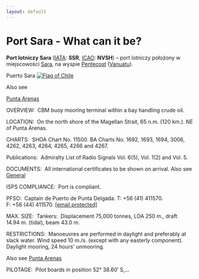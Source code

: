 ```yaml
---
layout: default
---
```

Port Sara - What can it be?
===========================
**Port lotniczy Sara** ([IATA](/wiki/Kod_lotniska_IATA "Kod lotniska IATA"): **SSR**, [ICAO](/wiki/Kod_lotniska_ICAO "Kod lotniska ICAO"): **NVSH**) – port lotniczy położony w miejscowości [Sara](/w/index.php?title=Sara_(miejscowo%C5%9B%C4%87)&action=edit&redlink=1 "Sara (miejscowość) (strona nie istnieje)"), na wyspie [Pentecost](/wiki/Pentecost "Pentecost") ([Vanuatu](/wiki/Vanuatu "Vanuatu")).

Puerto Sara
[![Flag of Chile](https://findaport.com/packs/static/CLflag-ac978629640ba8430f66.jpg)](/country/chile "View information for Chile")

Also see
 
[Punta Arenas](/port/002301#start)



OVERVIEW: 
CBM buoy mooring terminal within a bay handling crude oil.


LOCATION: 
On the north shore of the Magellan Strait, 65 n.m. (120 km.). NE of Punta Arenas.


CHARTS: 
SHOA Chart No. 11500.
BA Charts No. 1692, 1693, 1694, 3006, 4262, 4263, 4264, 4265, 4266 and 4267.

Publications: 
Admiralty List of Radio Signals Vol. 6(5), Vol. 1(2) and Vol. 5.



DOCUMENTS: 
All international certificates to be shown on arrival.
Also see 
 [General](/country/cl#general)



ISPS COMPLIANCE: 
Port is compliant.

PFSO: 
Captain de Puerto de Punta Delgada. T: +56 (41) 411570. F: +56 (44) 411570. 
 [[email protected]](/cdn-cgi/l/email-protection#caa5bababfa4beabaeafa6adabaeab8aaea3b8afa9beafa7abb8e4a9a6)




MAX. SIZE: 
Tankers: 
Displacement 75,000 tonnes, LOA 250 m., draft 14.94 m. (tidal), beam 43.0 m.


RESTRICTIONS: 
Manoeuvres are performed in daylight and preferably at slack water. Wind speed 10 m./s.
 (except with any easterly component). Daylight mooring, 24 hours' unmooring.
 
Also see 
 [Punta Arenas](/port/002301#restrict)



PILOTAGE: 
Pilot boards in position 52° 38.60′ S,…

